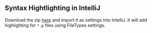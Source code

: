 ## Syntax Hightlighting in IntelliJ

Download the zip [here](https://github.com/p-org/P/blob/master/Ext/P_FileTypeSettings_Intellij.zip) and import it as settings into IntelliJ. 
It will add highlighting for `*.p` files using FileTypes settings.
